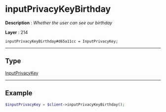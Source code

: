 # inputPrivacyKeyBirthday

**Description** : *Whether the user can see our birthday*

**Layer** : 214

```tl
inputPrivacyKeyBirthday#d65a11cc = InputPrivacyKey;
```

---

## Type

[InputPrivacyKey](type/InputPrivacyKey)

---

## Example

```php
$inputPrivacyKey = $client->inputPrivacyKeyBirthday();
```